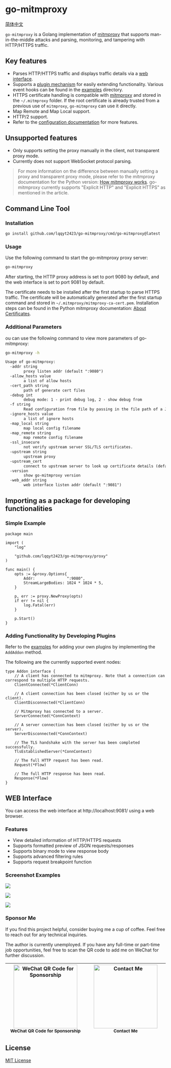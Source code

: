 # go-mitmproxy

[简体中文](./README_CN.md)

`go-mitmproxy` is a Golang implementation of [mitmproxy](https://mitmproxy.org/) that supports man-in-the-middle attacks and parsing, monitoring, and tampering with HTTP/HTTPS traffic.

## Key features

- Parses HTTP/HTTPS traffic and displays traffic details via a [web interface](#web-interface).
- Supports a [plugin mechanism](#adding-functionality-by-developing-plugins) for easily extending functionality. Various event hooks can be found in the [examples](./examples) directory.
- HTTPS certificate handling is compatible with [mitmproxy](https://mitmproxy.org/) and stored in the `~/.mitmproxy` folder. If the root certificate is already trusted from a previous use of `mitmproxy`, `go-mitmproxy` can use it directly.
- Map Remote and Map Local support.
- HTTP/2 support.
- Refer to the [configuration documentation](#additional-parameters) for more features.

## Unsupported features

- Only supports setting the proxy manually in the client, not transparent proxy mode.
- Currently does not support WebSocket protocol parsing.

> For more information on the difference between manually setting a proxy and transparent proxy mode, please refer to the mitmproxy documentation for the Python version: [How mitmproxy works](https://docs.mitmproxy.org/stable/concepts-howmitmproxyworks/). go-mitmproxy currently supports "Explicit HTTP" and "Explicit HTTPS" as mentioned in the article.

## Command Line Tool

### Installation

```bash
go install github.com/lqqyt2423/go-mitmproxy/cmd/go-mitmproxy@latest
```

### Usage

Use the following command to start the go-mitmproxy proxy server:

```bash
go-mitmproxy
```

After starting, the HTTP proxy address is set to port 9080 by default, and the web interface is set to port 9081 by default.

The certificate needs to be installed after the first startup to parse HTTPS traffic. The certificate will be automatically generated after the first startup command and stored in `~/.mitmproxy/mitmproxy-ca-cert.pem`. Installation steps can be found in the Python mitmproxy documentation: [About Certificates](https://docs.mitmproxy.org/stable/concepts-certificates/).

### Additional Parameters

ou can use the following command to view more parameters of go-mitmproxy:

```bash
go-mitmproxy -h
```

```txt
Usage of go-mitmproxy:
  -addr string
    	proxy listen addr (default ":9080")
  -allow_hosts value
    	a list of allow hosts
  -cert_path string
    	path of generate cert files
  -debug int
    	debug mode: 1 - print debug log, 2 - show debug from
  -f string
    	Read configuration from file by passing in the file path of a JSON configuration file.
  -ignore_hosts value
    	a list of ignore hosts
  -map_local string
    	map local config filename
  -map_remote string
    	map remote config filename
  -ssl_insecure
    	not verify upstream server SSL/TLS certificates.
  -upstream string
    	upstream proxy
  -upstream_cert
    	connect to upstream server to look up certificate details (default true)
  -version
    	show go-mitmproxy version
  -web_addr string
    	web interface listen addr (default ":9081")
```

## Importing as a package for developing functionalities

### Simple Example

```golang
package main

import (
	"log"

	"github.com/lqqyt2423/go-mitmproxy/proxy"
)

func main() {
	opts := &proxy.Options{
		Addr:              ":9080",
		StreamLargeBodies: 1024 * 1024 * 5,
	}

	p, err := proxy.NewProxy(opts)
	if err != nil {
		log.Fatal(err)
	}

	p.Start()
}
```

### Adding Functionality by Developing Plugins

Refer to the [examples](./examples) for adding your own plugins by implementing the `AddAddon` method.

The following are the currently supported event nodes:

```golang
type Addon interface {
	// A client has connected to mitmproxy. Note that a connection can correspond to multiple HTTP requests.
	ClientConnected(*ClientConn)

	// A client connection has been closed (either by us or the client).
	ClientDisconnected(*ClientConn)

	// Mitmproxy has connected to a server.
	ServerConnected(*ConnContext)

	// A server connection has been closed (either by us or the server).
	ServerDisconnected(*ConnContext)

	// The TLS handshake with the server has been completed successfully.
	TlsEstablishedServer(*ConnContext)

	// The full HTTP request has been read.
	Request(*Flow)

	// The full HTTP response has been read.
	Response(*Flow)
}
```

## WEB Interface

You can access the web interface at http://localhost:9081/ using a web browser.

### Features

- View detailed information of HTTP/HTTPS requests
- Supports formatted preview of JSON requests/responses
- Supports binary mode to view response body
- Supports advanced filtering rules
- Supports request breakpoint function

### Screenshot Examples

![](./assets/web-1.png)

![](./assets/web-2.png)

![](./assets/web-3.png)

### Sponsor Me

If you find this project helpful, consider buying me a cup of coffee. Feel free to reach out for any technical inquiries.

The author is currently unemployed. If you have any full-time or part-time job opportunities, feel free to scan the QR code to add me on WeChat for further discussion.

<table>
  <thead>
    <tr>
      <th align="center" style="width: 240px;">
        <div>
          <img src="./assets/sponsor-me.jpeg" height="200px" alt="WeChat QR Code for Sponsorship"><br>
          <sub>WeChat QR Code for Sponsorship</sub>
        </div>
      </th>
      <th align="center" style="width: 240px;">
        <div>
          <img src="./assets/wx.jpg" height="200px" alt="Contact Me"><br>
          <sub>Contact Me</sub>
        </div>
      </th>
    </tr>
  </thead>
</table>

## License

[MIT License](./LICENSE)
